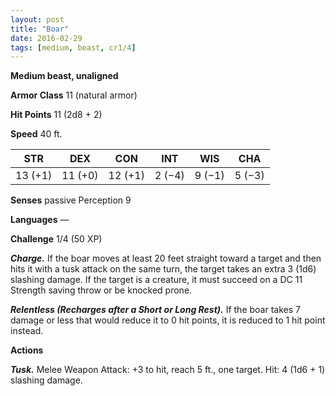 ```yaml
---
layout: post
title: "Boar"
date: 2016-02-29
tags: [medium, beast, cr1/4]
---
```


**Medium beast, unaligned**

**Armor Class** 11 (natural armor)

**Hit Points** 11 (2d8 + 2)

**Speed** 40 ft.

|   STR   |   DEX   |   CON   |   INT   |   WIS   |   CHA   |
|:-----:|:-----:|:-----:|:-----:|:-----:|:-----:|
| 13 (+1) | 11 (+0) | 12 (+1) | 2 (−4) | 9 (−1) | 5 (−3) |

**Senses** passive Perception 9 

**Languages** — 

**Challenge** 1/4 (50 XP)

***Charge.*** If the boar moves at least 20 feet straight toward a target and then hits it with a tusk attack on the same turn, the target takes an extra 3 (1d6) slashing damage. If the target is a creature, it must succeed on a DC 11 Strength saving throw or be knocked prone. 

***Relentless (Recharges after a Short or Long Rest).*** If the boar takes 7 damage or less that would reduce it to 0 hit points, it is reduced to 1 hit point instead. 

**Actions** 

***Tusk.*** Melee Weapon Attack: +3 to hit, reach 5 ft., one target. Hit: 4 (1d6 + 1) slashing damage.
